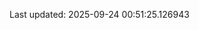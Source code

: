 <!-- lastfm -->
<p align="center"></p>

<!--START_SECTION:last-updated-->
Last updated: 2025-09-24 00:51:25.126943
<!--END_SECTION:last-updated-->